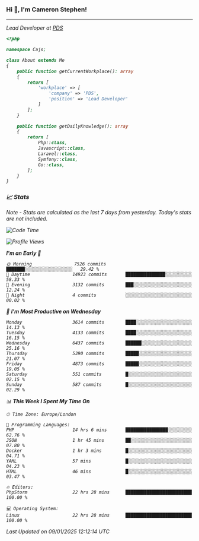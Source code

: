 ### Hi 👋, I'm Cameron Stephen!
<hr>
<p><em>Lead Developer at <a href="https://prindatasolutions.co.uk">PDS</a></p>


```php
<?php

namespace Cajs;

class About extends Me
{
    public function getCurrentWorkplace(): array
    {
        return [
            'workplace' => [
                'company' => 'PDS',
                'position' => 'Lead Developer'
            ]
        ];
    }

    public function getDailyKnowledge(): array
    {
        return [
            Php::class,
            Javascript::class,
            Laravel::class,
            Symfony::class,
            Go::class,
        ];
    }
}
```

### 📈 Stats
<p><em>Note - Stats are calculated as the last 7 days from yesterday. Today's stats are not included.</em></p>


<!--START_SECTION:waka-->
![Code Time](http://img.shields.io/badge/Code%20Time-4%2C176%20hrs%2021%20mins-blue)

![Profile Views](http://img.shields.io/badge/Profile%20Views-0-blue)

**I'm an Early 🐤** 

```text
🌞 Morning                7526 commits        ███████░░░░░░░░░░░░░░░░░░   29.42 % 
🌆 Daytime                14923 commits       ███████████████░░░░░░░░░░   58.33 % 
🌃 Evening                3132 commits        ███░░░░░░░░░░░░░░░░░░░░░░   12.24 % 
🌙 Night                  4 commits           ░░░░░░░░░░░░░░░░░░░░░░░░░   00.02 % 
```
📅 **I'm Most Productive on Wednesday** 

```text
Monday                   3614 commits        ████░░░░░░░░░░░░░░░░░░░░░   14.13 % 
Tuesday                  4133 commits        ████░░░░░░░░░░░░░░░░░░░░░   16.15 % 
Wednesday                6437 commits        ██████░░░░░░░░░░░░░░░░░░░   25.16 % 
Thursday                 5390 commits        █████░░░░░░░░░░░░░░░░░░░░   21.07 % 
Friday                   4873 commits        █████░░░░░░░░░░░░░░░░░░░░   19.05 % 
Saturday                 551 commits         █░░░░░░░░░░░░░░░░░░░░░░░░   02.15 % 
Sunday                   587 commits         █░░░░░░░░░░░░░░░░░░░░░░░░   02.29 % 
```


📊 **This Week I Spent My Time On** 

```text
🕑︎ Time Zone: Europe/London

💬 Programming Languages: 
PHP                      14 hrs 6 mins       ████████████████░░░░░░░░░   62.76 % 
JSON                     1 hr 45 mins        ██░░░░░░░░░░░░░░░░░░░░░░░   07.80 % 
Docker                   1 hr 3 mins         █░░░░░░░░░░░░░░░░░░░░░░░░   04.71 % 
YAML                     57 mins             █░░░░░░░░░░░░░░░░░░░░░░░░   04.23 % 
HTML                     46 mins             █░░░░░░░░░░░░░░░░░░░░░░░░   03.47 % 

🔥 Editors: 
PhpStorm                 22 hrs 28 mins      █████████████████████████   100.00 % 

💻 Operating System: 
Linux                    22 hrs 28 mins      █████████████████████████   100.00 % 
```


 Last Updated on 09/01/2025 12:12:14 UTC
<!--END_SECTION:waka-->
